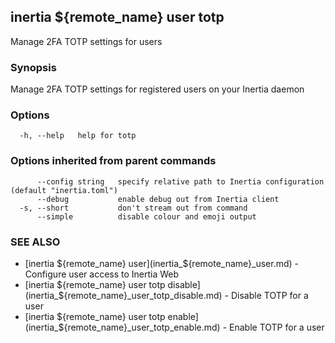 ## inertia ${remote_name} user totp

Manage 2FA TOTP settings for users

### Synopsis

Manage 2FA TOTP settings for registered users on your Inertia daemon

### Options

```
  -h, --help   help for totp
```

### Options inherited from parent commands

```
      --config string   specify relative path to Inertia configuration (default "inertia.toml")
      --debug           enable debug out from Inertia client
  -s, --short           don't stream out from command
      --simple          disable colour and emoji output
```

### SEE ALSO

* [inertia ${remote_name} user](inertia_${remote_name}_user.md)	 - Configure user access to Inertia Web
* [inertia ${remote_name} user totp disable](inertia_${remote_name}_user_totp_disable.md)	 - Disable TOTP for a user
* [inertia ${remote_name} user totp enable](inertia_${remote_name}_user_totp_enable.md)	 - Enable TOTP for a user

